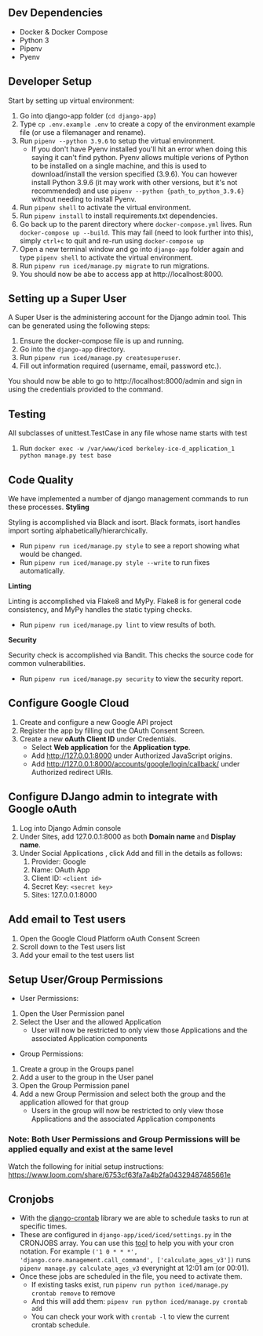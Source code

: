 ## Dev Dependencies

- Docker & Docker Compose
- Python 3
- Pipenv
- Pyenv

## Developer Setup

Start by setting up virtual environment:

1. Go into django-app folder (`cd django-app`)
2. Type `cp .env.example .env` to create a copy of the environment example file (or use a filemanager and rename).
3. Run `pipenv --python 3.9.6` to setup the virtual environment.
   - If you don't have Pyenv installed you'll hit an error when doing this saying it can't find python. Pyenv allows multiple
     verions of Python to be installed on a single machine, and this is used to download/install the version specified (3.9.6).
     You can however install Python 3.9.6 (it may work with other versions, but it's not recommended) and use `pipenv --python {path_to_python_3.9.6}`
     without needing to install Pyenv.
4. Run `pipenv shell` to activate the virtual environment.
5. Run `pipenv install` to install requirements.txt dependencies.
6. Go back up to the parent directory where `docker-compose.yml` lives. Run `docker-compose up --build`. This may fail
   (need to look further into this), simply `ctrl+c` to quit and re-run using `docker-compose up`
7. Open a new terminal window and go into `django-app` folder again and type `pipenv shell` to activate the virtual environment.
8. Run `pipenv run iced/manage.py migrate` to run migrations.
9. You should now be abe to access app at http://localhost:8000.

## Setting up a Super User

A Super User is the administering account for the Django admin tool. This can be generated using the following steps:

1. Ensure the docker-compose file is up and running.
2. Go into the `django-app` directory.
3. Run `pipenv run iced/manage.py createsuperuser`.
4. Fill out information required (username, email, password etc.).

You should now be able to go to http://localhost:8000/admin and sign in using the credentials provided to the command.

## Testing

All subclasses of unittest.TestCase in any file whose name starts with test

1. Run `docker exec -w /var/www/iced berkeley-ice-d_application_1 python manage.py test base`

## Code Quality

We have implemented a number of django management commands to run these processes.
**Styling**

Styling is accomplished via Black and isort. Black formats, isort handles import sorting alphabetically/hierarchically.

- Run `pipenv run iced/manage.py style` to see a report showing what would be changed.
- Run `pipenv run iced/manage.py style --write` to run fixes automatically.

**Linting**

Linting is accomplished via Flake8 and MyPy. Flake8 is for general code consistency, and MyPy handles the static typing checks.

- Run `pipenv run iced/manage.py lint` to view results of both.

**Security**

Security check is accomplished via Bandit. This checks the source code for common vulnerabilities.

- Run `pipenv run iced/manage.py security` to view the security report.

## Configure Google Cloud

1. Create and configure a new Google API project
2. Register the app by filling out the OAuth Consent Screen.
3. Create a new **oAuth Client ID** under Credentials.
   - Select **Web application** for the **Application type**.
   - Add http://127.0.0.1:8000 under Authorized JavaScript origins.
   - Add http://127.0.0.1:8000/accounts/google/login/callback/ under Authorized redirect URIs.

## Configure DJango admin to integrate with Google oAuth

1. Log into Django Admin console
2. Under Sites, add 127.0.0.1:8000 as both **Domain name** and **Display name**.
3. Under Social Applications , click Add and fill in the details as follows:
   1. Provider: Google
   2. Name: OAuth App
   3. Client ID: `<client id>`
   4. Secret Key: `<secret key>`
   5. Sites: 127.0.0.1:8000

## Add email to Test users

1. Open the Google Cloud Platform oAuth Consent Screen
2. Scroll down to the Test users list
3. Add your email to the test users list

## Setup User/Group Permissions

- User Permissions:

1. Open the User Permission panel
2. Select the User and the allowed Application
   - User will now be restricted to only view those Applications and the associated Application components

- Group Permissions:

1. Create a group in the Groups panel
2. Add a user to the group in the User panel
3. Open the Group Permission panel
4. Add a new Group Permission and select both the group and the application allowed for that group
   - Users in the group will now be restricted to only view those Applications and the associated Application components

### Note: Both User Permissions and Group Permissions will be applied equally and exist at the same level

Watch the following for initial setup instructions:
https://www.loom.com/share/6753cf63fa7a4b2fa04329487485661e

## Cronjobs

- With the [django-crontab](https://pypi.org/project/django-crontab/) library we are able to schedule tasks to run at specific times. 
- These are configured in `django-app/iced/iced/settings.py` in the CRONJOBS array. You can use this [tool](https://crontab.guru/) to help you with your cron notation. For example `('1 0 * * *', 'django.core.management.call_command', ['calculate_ages_v3'])` runs `pipenv manage.py calculate_ages_v3` everynight at 12:01 am (or 00:01). 
- Once these jobs are scheduled in the file, you need to activate them. 
   - If existing tasks exist, run `pipenv run python iced/manage.py crontab remove` to remove 
   - And this will add them: `pipenv run python iced/manage.py crontab add`
   - You can check your work with `crontab -l` to view the current crontab schedule.
   